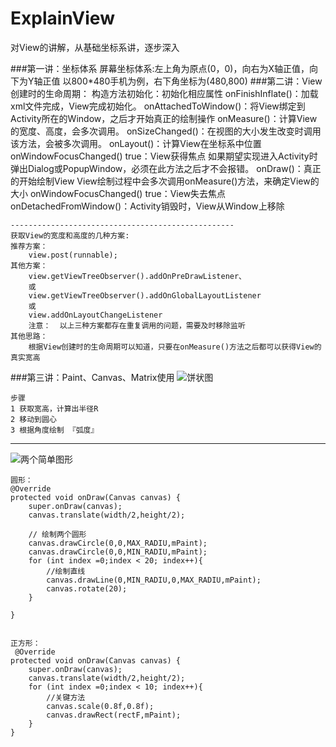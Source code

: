 # ExplainView
对View的讲解，从基础坐标系讲，逐步深入

###第一讲：坐标体系
	屏幕坐标体系:左上角为原点(0，0)，向右为X轴正值，向下为Y轴正值
		以800*480手机为例，右下角坐标为(480,800)
###第二讲：View创建时的生命周期：
	构造方法初始化：初始化相应属性
	onFinishInflate()：加载xml文件完成，View完成初始化。
	onAttachedToWindow()：将View绑定到Activity所在的Window，之后才开始真正的绘制操作
	onMeasure()：计算View的宽度、高度，会多次调用。
	onSizeChanged()：在视图的大小发生改变时调用该方法，会被多次调用。
	onLayout()：计算View在坐标系中位置
	onWindowFocusChanged() true：View获得焦点
	              如果期望实现进入Activity时弹出Dialog或PopupWindow，必须在此方法之后才不会报错。
	onDraw()：真正的开始绘制View
	         View绘制过程中会多次调用onMeasure()方法，来确定View的大小
	onWindowFocusChanged() true：View失去焦点
	onDetachedFromWindow()：Activity销毁时，View从Window上移除
	
	--------------------------------------------------
	获取View的宽度和高度的几种方案:
	推荐方案：
		view.post(runnable);
	其他方案：
		view.getViewTreeObserver().addOnPreDrawListener、
		或
		view.getViewTreeObserver().addOnGlobalLayoutListener
		或
		view.addOnLayoutChangeListener
 		注意：  以上三种方案都存在重复调用的问题，需要及时移除监听
 	其他思路：
		根据View创建时的生命周期可以知道，只要在onMeasure()方法之后都可以获得View的真实宽高

###第三讲：Paint、Canvas、Matrix使用
![饼状图](http://upload-images.jianshu.io/upload_images/1494999-543d3e13cf97d002.png?imageMogr2/auto-orient/strip%7CimageView2/2/w/1240)

	步骤
	1 获取宽高，计算出半径R
	2 移动到圆心
	3 根据角度绘制 『弧度』
	
----------------------------

![两个简单图形](http://upload-images.jianshu.io/upload_images/1494999-d9aabfa6e0b7c1e1.png?imageMogr2/auto-orient/strip%7CimageView2/2/w/1240)

	圆形：
	@Override
    protected void onDraw(Canvas canvas) {
        super.onDraw(canvas);
        canvas.translate(width/2,height/2);

        // 绘制两个圆形
        canvas.drawCircle(0,0,MAX_RADIU,mPaint);
        canvas.drawCircle(0,0,MIN_RADIU,mPaint);
        for (int index =0;index < 20; index++){
        	//绘制直线
            canvas.drawLine(0,MIN_RADIU,0,MAX_RADIU,mPaint);
            canvas.rotate(20);
        }

    }
	

	正方形：
	 @Override
    protected void onDraw(Canvas canvas) {
        super.onDraw(canvas);
        canvas.translate(width/2,height/2);
        for (int index =0;index < 10; index++){
        	//关键方法
            canvas.scale(0.8f,0.8f);
            canvas.drawRect(rectF,mPaint);
        }
    }
